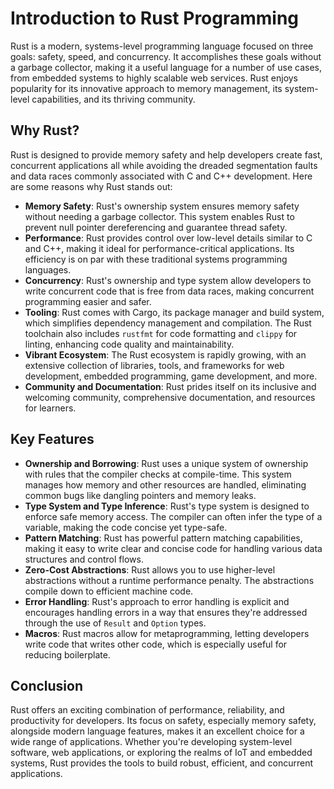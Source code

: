 # Introduction to Rust Programming

Rust is a modern, systems-level programming language focused on three goals: safety, speed, and concurrency. It accomplishes these goals without a garbage collector, making it a useful language for a number of use cases, from embedded systems to highly scalable web services. Rust enjoys popularity for its innovative approach to memory management, its system-level capabilities, and its thriving community.

## Why Rust?

Rust is designed to provide memory safety and help developers create fast, concurrent applications all while avoiding the dreaded segmentation faults and data races commonly associated with C and C++ development. Here are some reasons why Rust stands out:

- **Memory Safety**: Rust's ownership system ensures memory safety without needing a garbage collector. This system enables Rust to prevent null pointer dereferencing and guarantee thread safety.
- **Performance**: Rust provides control over low-level details similar to C and C++, making it ideal for performance-critical applications. Its efficiency is on par with these traditional systems programming languages.
- **Concurrency**: Rust's ownership and type system allow developers to write concurrent code that is free from data races, making concurrent programming easier and safer.
- **Tooling**: Rust comes with Cargo, its package manager and build system, which simplifies dependency management and compilation. The Rust toolchain also includes `rustfmt` for code formatting and `clippy` for linting, enhancing code quality and maintainability.
- **Vibrant Ecosystem**: The Rust ecosystem is rapidly growing, with an extensive collection of libraries, tools, and frameworks for web development, embedded programming, game development, and more.
- **Community and Documentation**: Rust prides itself on its inclusive and welcoming community, comprehensive documentation, and resources for learners.

## Key Features

- **Ownership and Borrowing**: Rust uses a unique system of ownership with rules that the compiler checks at compile-time. This system manages how memory and other resources are handled, eliminating common bugs like dangling pointers and memory leaks.
- **Type System and Type Inference**: Rust's type system is designed to enforce safe memory access. The compiler can often infer the type of a variable, making the code concise yet type-safe.
- **Pattern Matching**: Rust has powerful pattern matching capabilities, making it easy to write clear and concise code for handling various data structures and control flows.
- **Zero-Cost Abstractions**: Rust allows you to use higher-level abstractions without a runtime performance penalty. The abstractions compile down to efficient machine code.
- **Error Handling**: Rust's approach to error handling is explicit and encourages handling errors in a way that ensures they're addressed through the use of `Result` and `Option` types.
- **Macros**: Rust macros allow for metaprogramming, letting developers write code that writes other code, which is especially useful for reducing boilerplate.


## Conclusion

Rust offers an exciting combination of performance, reliability, and productivity for developers. Its focus on safety, especially memory safety, alongside modern language features, makes it an excellent choice for a wide range of applications. Whether you're developing system-level software, web applications, or exploring the realms of IoT and embedded systems, Rust provides the tools to build robust, efficient, and concurrent applications.